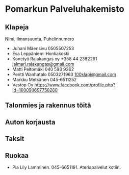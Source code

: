 # Pomarkun Palveluhakemisto

## Klapeja
Nimi, ilmansuunta, Puhelinnumero

- Juhani Mäensivu 0505507253
- Esa Leppäniemi Honkakoski
- Konetyö Rajakangas oy +358 44 2382291 jalmari.rajakangas@gmail.com
- Matti Peltomäki 040 593 9262
- Pentti Wanhatalo 0503271963 100klapi@gmail.com
- Markku Metsänen 045-6511252
- Vastop Oy https://www.facebook.com/profile.php?id=100090697750280
## Talonmies ja rakennus töitä


## Auton korjausta



## Taksit

## Ruokaa

- Pia Lily Lamminen. 045-6651191. Ateriapalvelut kotiin.



